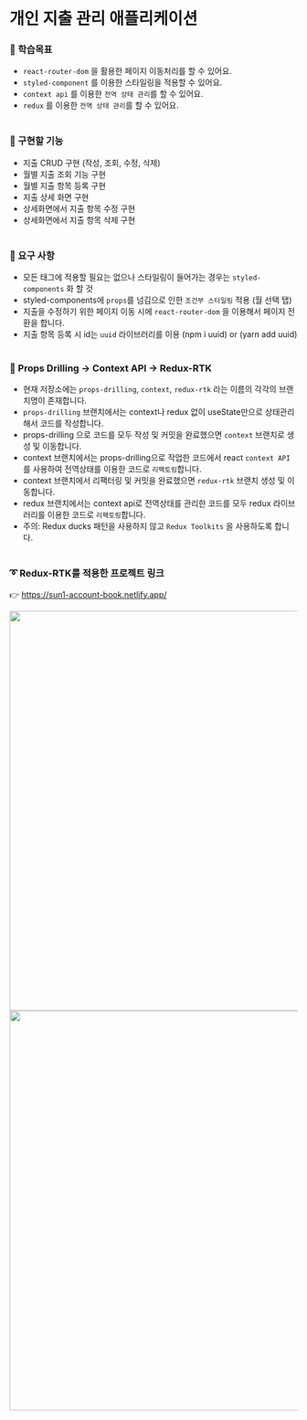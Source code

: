 # 개인 지출 관리 애플리케이션

### 📌 학습목표

- `react-router-dom` 을 활용한 페이지 이동처리를 할 수 있어요.
- `styled-component` 를 이용한 스타일링을 적용할 수 있어요.
- `context api` 를 이용한 `전역 상태 관리`를 할 수 있어요.
- `redux` 를 이용한 `전역 상태 관리`를 할 수 있어요.
  <br><br>

### 📌 구현할 기능

- 지출 CRUD 구현 (작성, 조회, 수정, 삭제)
- 월별 지출 조회 기능 구현
- 월별 지출 항목 등록 구현
- 지출 상세 화면 구현
- 상세화면에서 지출 항목 수정 구현
- 상세화면에서 지출 항목 삭제 구현
  <br><br>

### 📌 요구 사항

- 모든 태그에 적용할 필요는 없으나 스타일링이 들어가는 경우는 `styled-components` 화 할 것
- styled-components에 `props`를 넘김으로 인한 `조건부 스타일링` 적용 (월 선택 탭)
- 지출을 수정하기 위한 페이지 이동 시에 `react-router-dom` 을 이용해서 페이지 전환을 합니다.
- 지출 항목 등록 시 id는 `uuid` 라이브러리를 이용
  (npm i uuid) or (yarn add uuid)
  <br><br>

### 🔮 Props Drilling → Context API → Redux-RTK

- 현재 저장소에는 `props-drilling`, `context`, `redux-rtk` 라는 이름의 각각의 브랜치명이 존재합니다.
- `props-drilling` 브랜치에서는 context나 redux 없이 useState만으로 상태관리해서 코드를 작성합니다.
- props-drilling 으로 코드를 모두 작성 및 커밋을 완료했으면 `context` 브랜치로 생성 및 이동합니다.
- context 브랜치에서는 props-drilling으로 작업한 코드에서 react `context API`를 사용하여 전역상태를 이용한 코드로 `리팩토링`합니다.
- context 브랜치에서 리팩터링 및 커밋을 완료했으면 `redux-rtk` 브랜치 생성 및 이동합니다.
- redux 브랜치에서는 context api로 전역상태를 관리한 코드를 모두 redux 라이브러리를 이용한 코드로 `리팩토링`합니다.
- 주의: Redux ducks 패턴을 사용하지 않고 `Redux Toolkits` 을 사용하도록 합니다.
  <br><br>

### ➰ Redux-RTK를 적용한 프로젝트 링크<br>

👉 https://sun1-account-book.netlify.app/
<br>

<img src="" width="700"/>
<br>
<img src="" width="700"/>

